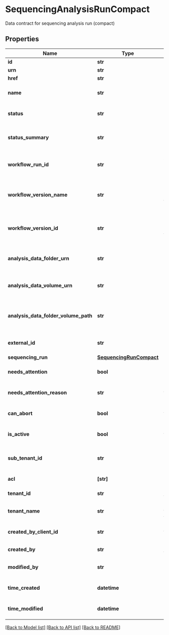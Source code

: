 # SequencingAnalysisRunCompact

Data contract for sequencing analysis run (compact)

## Properties
Name | Type | Description | Notes
------------ | ------------- | ------------- | -------------
**id** | **str** | Unique object ID | [optional] 
**urn** | **str** | URN of the object | [optional] 
**href** | **str** | HREF to the object | [optional] 
**name** | **str** | Name of the sequencing analysis run | [optional] 
**status** | **str** | Status of the sequencing analysis run | [optional] 
**status_summary** | **str** | Summary of the status associated with the analysis run | [optional] 
**workflow_run_id** | **str** | Id of the associated WorkflowRun of the sequencing analysis run on WES | [optional] 
**workflow_version_name** | **str** | The name of the associated WorkflowVersion of the sequencing analysis run on WES | [optional] 
**workflow_version_id** | **str** | The id of the associated WorkflowVersion of the sequencing analysis run on WES | [optional] 
**analysis_data_folder_urn** | **str** | Urn of AnalysisDataFolder of the sequencing analysis run on GDS | [optional] 
**analysis_data_volume_urn** | **str** | Urn of AnalysisDataVolume of the sequencing analysis run on GDS | [optional] 
**analysis_data_folder_volume_path** | **str** | Combination of GDS volume and path of AnalysisDataFolder of the sequencing analysis run | [optional] 
**external_id** | **str** | External ID of the sequencing analysis run | [optional] 
**sequencing_run** | [**SequencingRunCompact**](SequencingRunCompact.md) |  | [optional] 
**needs_attention** | **bool** | Indicates with value &#39;true&#39; if the analysis run needs attention | [optional] 
**needs_attention_reason** | **str** | Detail reason why the analysis run needs attention | [optional] 
**can_abort** | **bool** | Indicates whether the analysis run can be aborted or not | [optional] 
**is_active** | **bool** | Indicates whether the analysis run is active or not | [optional] 
**sub_tenant_id** | **str** | Organizational or Workgroup ID. If neither are present, User ID. | [optional] 
**acl** | **[str]** | Access control list of the object | [optional] 
**tenant_id** | **str** | Unique identifier for the resource tenant | [optional] 
**tenant_name** | **str** | Unique tenant name for the resource tenant | [optional] 
**created_by_client_id** | **str** | ClientId that created the resource (bssh, stratus...) | [optional] 
**created_by** | **str** | User that created the resource | [optional] 
**modified_by** | **str** | User that last modified the resource | [optional] 
**time_created** | **datetime** | Time (in UTC) the resource was created | [optional] 
**time_modified** | **datetime** | Time (in UTC) the resource was modified | [optional] 

[[Back to Model list]](../README.md#documentation-for-models) [[Back to API list]](../README.md#documentation-for-api-endpoints) [[Back to README]](../README.md)


